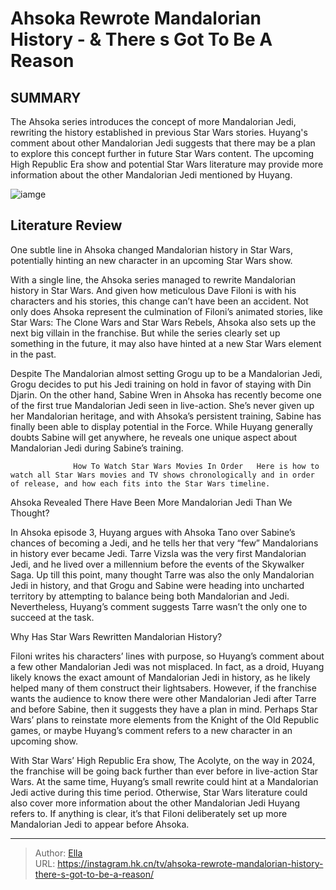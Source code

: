 # Ahsoka Rewrote Mandalorian History - &amp; There s Got To Be A Reason


## SUMMARY 



  The Ahsoka series introduces the concept of more Mandalorian Jedi, rewriting the history established in previous Star Wars stories.   Huyang&#39;s comment about other Mandalorian Jedi suggests that there may be a plan to explore this concept further in future Star Wars content.   The upcoming High Republic Era show and potential Star Wars literature may provide more information about the other Mandalorian Jedi mentioned by Huyang.  

![iamge](https://static1.srcdn.com/wordpress/wp-content/uploads/2024/01/star-wars-ahsoka-mandalorian-history-rewrite-theory.JPG)

## Literature Review
One subtle line in Ahsoka changed Mandalorian history in Star Wars, potentially hinting an new character in an upcoming Star Wars show.




With a single line, the Ahsoka series managed to rewrite Mandalorian history in Star Wars. And given how meticulous Dave Filoni is with his characters and his stories, this change can’t have been an accident. Not only does Ahsoka represent the culmination of Filoni’s animated stories, like Star Wars: The Clone Wars and Star Wars Rebels, Ahsoka also sets up the next big villain in the franchise. But while the series clearly set up something in the future, it may also have hinted at a new Star Wars element in the past.




Despite The Mandalorian almost setting Grogu up to be a Mandalorian Jedi, Grogu decides to put his Jedi training on hold in favor of staying with Din Djarin. On the other hand, Sabine Wren in Ahsoka has recently become one of the first true Mandalorian Jedi seen in live-action. She’s never given up her Mandalorian heritage, and with Ahsoka’s persistent training, Sabine has finally been able to display potential in the Force. While Huyang generally doubts Sabine will get anywhere, he reveals one unique aspect about Mandalorian Jedi during Sabine’s training.

                  How To Watch Star Wars Movies In Order   Here is how to watch all Star Wars movies and TV shows chronologically and in order of release, and how each fits into the Star Wars timeline.    


 Ahsoka Revealed There Have Been More Mandalorian Jedi Than We Thought? 
         




In Ahsoka episode 3, Huyang argues with Ahsoka Tano over Sabine’s chances of becoming a Jedi, and he tells her that very “few” Mandalorians in history ever became Jedi. Tarre Vizsla was the very first Mandalorian Jedi, and he lived over a millennium before the events of the Skywalker Saga. Up till this point, many thought Tarre was also the only Mandalorian Jedi in history, and that Grogu and Sabine were heading into uncharted territory by attempting to balance being both Mandalorian and Jedi. Nevertheless, Huyang’s comment suggests Tarre wasn’t the only one to succeed at the task.



 Why Has Star Wars Rewritten Mandalorian History? 
          

Filoni writes his characters’ lines with purpose, so Huyang’s comment about a few other Mandalorian Jedi was not misplaced. In fact, as a droid, Huyang likely knows the exact amount of Mandalorian Jedi in history, as he likely helped many of them construct their lightsabers. However, if the franchise wants the audience to know there were other Mandalorian Jedi after Tarre and before Sabine, then it suggests they have a plan in mind. Perhaps Star Wars’ plans to reinstate more elements from the Knight of the Old Republic games, or maybe Huyang’s comment refers to a new character in an upcoming show.




With Star Wars’ High Republic Era show, The Acolyte, on the way in 2024, the franchise will be going back further than ever before in live-action Star Wars. At the same time, Huyang’s small rewrite could hint at a Mandalorian Jedi active during this time period. Otherwise, Star Wars literature could also cover more information about the other Mandalorian Jedi Huyang refers to. If anything is clear, it’s that Filoni deliberately set up more Mandalorian Jedi to appear before Ahsoka.



---

> Author: [Ella](https://instagram.hk.cn/)  
> URL: https://instagram.hk.cn/tv/ahsoka-rewrote-mandalorian-history-there-s-got-to-be-a-reason/  

